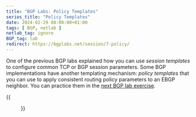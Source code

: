 ```yaml
---
title: "BGP Labs: Policy Templates"
series_title: "Policy Templates"
date: 2024-02-29 08:00:00+01:00
tags: [ BGP, netlab ]
netlab_tag: ignore
BGP_tag: lab
redirect: https://bgplabs.net/session/7-policy/
---
```

One of the previous BGP labs explained how you can use *session templates* to configure common TCP or BGP session parameters. Some BGP implementations have another templating mechanism: *policy templates* that you can use to apply consistent routing policy parameters to an EBGP neighbor. You can practice them in the [next BGP lab exercise](https://bgplabs.net/session/7-policy/).

{{<figure src="https://bgplabs.net/session/topology-policy-template.png">}}
